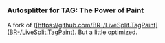 ### Autosplitter for TAG: The Power of Paint

A fork of ([https://github.com/BR-/LiveSplit.TagPaint](BR-/LiveSplit.TagPaint). But a little optimized.

